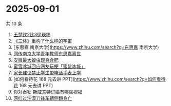# 2025-09-01

共 10 条

<!-- BEGIN -->
<!-- 最后更新时间 Mon Sep 01 2025 06:07:13 GMT+0800 (China Standard Time) -->

1. [王楚钦2比3徐瑛彬](https://www.zhihu.com/search?q=王楚钦2比3徐瑛彬)
1. [《三体》重构了什么样的宇宙](https://www.zhihu.com/search?q=《三体》重构了什么样的宇宙)
1. [东思嘉 南京大学](https://www.zhihu.com/search?q=东思嘉 南京大学)
1. [网传南京大学青年教师东思嘉离世](https://www.zhihu.com/search?q=网传南京大学青年教师东思嘉离世)
1. [安徽最大蝗虫现身合肥](https://www.zhihu.com/search?q=安徽最大蝗虫现身合肥)
1. [蜜雪冰城回应网友玩梗「蜜鼠冰城」](https://www.zhihu.com/search?q=蜜雪冰城回应网友玩梗「蜜鼠冰城」)
1. [家长建议禁止学生带电话手表上学](https://www.zhihu.com/search?q=家长建议禁止学生带电话手表上学)
1. [如何看待花 168 元去讲 PPT](https://www.zhihu.com/search?q=如何看待花 168
   元去讲 PPT)
1. [你对泰勒·斯威夫特订婚有哪些祝福](https://www.zhihu.com/search?q=你对泰勒·斯威夫特订婚有哪些祝福)
1. [网红过沙漠刀锋车辆侧翻身亡](https://www.zhihu.com/search?q=网红过沙漠刀锋车辆侧翻身亡)

<!-- END -->
